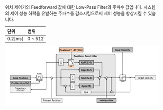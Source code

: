 위치 제어기의 Feedforward 값에 대한 Low-Pass Filter의 주파수 값입니다. 시스템의 제어 성능 하락을 유발하는 주파수를 감소시킴으로써 제어 성능을 향상시킬 수 있습니다.


| 단위     | 범위     |
|:---------|:--------|
| 0.2[ms]  | 0 ~ 512 |

![](/assets/images/dxl/y/position_ff_lpf_frequency.PNG)